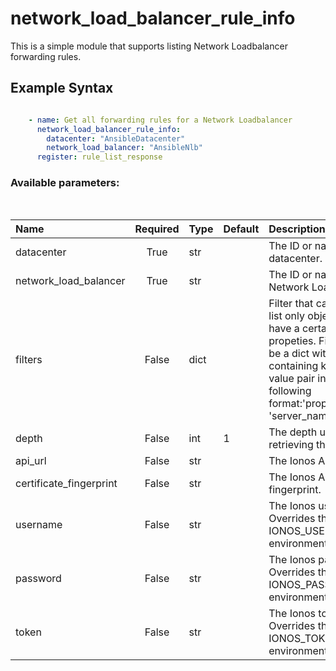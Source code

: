 # network_load_balancer_rule_info

This is a simple module that supports listing Network Loadbalancer forwarding rules.

## Example Syntax


```yaml

    - name: Get all forwarding rules for a Network Loadbalancer
      network_load_balancer_rule_info:
        datacenter: "AnsibleDatacenter"
        network_load_balancer: "AnsibleNlb"
      register: rule_list_response

```
### Available parameters:
&nbsp;

| Name | Required | Type | Default | Description |
| :--- | :---: | :--- | :--- | :--- |
| datacenter | True | str |  | The ID or name of the datacenter. |
| network_load_balancer | True | str |  | The ID or name of the Network Loadbalancer. |
| filters | False | dict |  | Filter that can be used to list only objects which have a certain set of propeties. Filters should be a dict with a key containing keys and value pair in the following format:'properties.name': 'server_name' |
| depth | False | int | 1 | The depth used when retrieving the items. |
| api_url | False | str |  | The Ionos API base URL. |
| certificate_fingerprint | False | str |  | The Ionos API certificate fingerprint. |
| username | False | str |  | The Ionos username. Overrides the IONOS_USERNAME environment variable. |
| password | False | str |  | The Ionos password. Overrides the IONOS_PASSWORD environment variable. |
| token | False | str |  | The Ionos token. Overrides the IONOS_TOKEN environment variable. |
